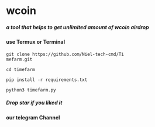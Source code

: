 # wcoin
##### a tool that helps to get unlimited amount of wcoin airdrop
#### use Termux or Terminal  

 ``` 
 git clone https://github.com/Niel-tech-cmd/Ti
mefarm.git
```
 ``` 
 cd timefarm
```
 ``` 
 pip install -r requirements.txt
```
 ```
 python3 timefarm.py
```

##### Drop star if you liked it
#### our telegram Channel
